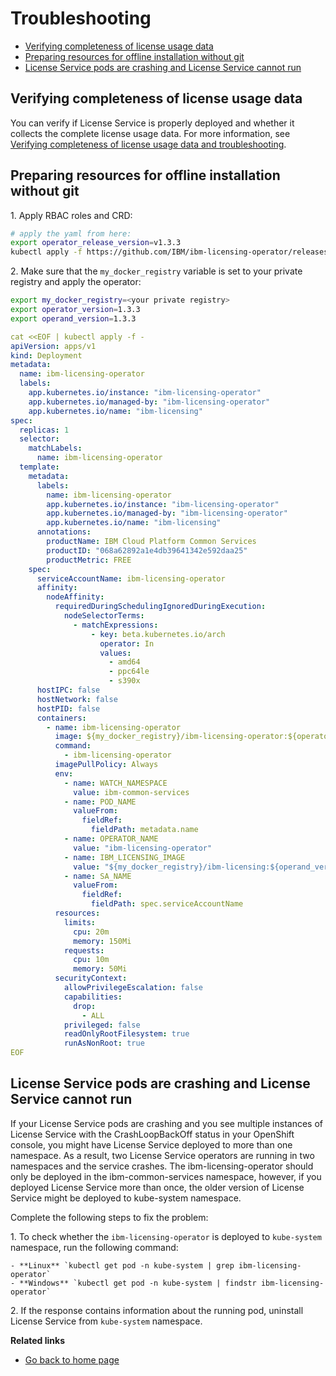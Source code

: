 # Troubleshooting

- [Verifying completeness of license usage data](#verifying-completeness-of-license-usage-data)
- [Preparing resources for offline installation without git](#preparing-resources-for-offline-installation-without-git)
- [License Service pods are crashing and License Service cannot run](#license-service-pods-are-crashing-and-license-service-cannot-run)

## Verifying completeness of license usage data

You can verify if License Service is properly deployed and whether it collects the complete license usage data. For more information, see [Verifying completeness of license usage data and troubleshooting](https://www.ibm.com/support/knowledgecenter/SSHKN6/license-service/1.x.x/monitoring.html).

## Preparing resources for offline installation without git

1\. Apply RBAC roles and CRD:

```bash
# apply the yaml from here:
export operator_release_version=v1.3.3
kubectl apply -f https://github.com/IBM/ibm-licensing-operator/releases/download/${operator_release_version}/rbac_and_crd.yaml
```

2\. Make sure that the `my_docker_registry` variable is set to your private registry and apply the operator:

```bash
export my_docker_registry=<your private registry>
export operator_version=1.3.3
export operand_version=1.3.3
```

```yaml
cat <<EOF | kubectl apply -f -
apiVersion: apps/v1
kind: Deployment
metadata:
  name: ibm-licensing-operator
  labels:
    app.kubernetes.io/instance: "ibm-licensing-operator"
    app.kubernetes.io/managed-by: "ibm-licensing-operator"
    app.kubernetes.io/name: "ibm-licensing"
spec:
  replicas: 1
  selector:
    matchLabels:
      name: ibm-licensing-operator
  template:
    metadata:
      labels:
        name: ibm-licensing-operator
        app.kubernetes.io/instance: "ibm-licensing-operator"
        app.kubernetes.io/managed-by: "ibm-licensing-operator"
        app.kubernetes.io/name: "ibm-licensing"
      annotations:
        productName: IBM Cloud Platform Common Services
        productID: "068a62892a1e4db39641342e592daa25"
        productMetric: FREE
    spec:
      serviceAccountName: ibm-licensing-operator
      affinity:
        nodeAffinity:
          requiredDuringSchedulingIgnoredDuringExecution:
            nodeSelectorTerms:
              - matchExpressions:
                  - key: beta.kubernetes.io/arch
                    operator: In
                    values:
                      - amd64
                      - ppc64le
                      - s390x
      hostIPC: false
      hostNetwork: false
      hostPID: false
      containers:
        - name: ibm-licensing-operator
          image: ${my_docker_registry}/ibm-licensing-operator:${operator_version}
          command:
            - ibm-licensing-operator
          imagePullPolicy: Always
          env:
            - name: WATCH_NAMESPACE
              value: ibm-common-services
            - name: POD_NAME
              valueFrom:
                fieldRef:
                  fieldPath: metadata.name
            - name: OPERATOR_NAME
              value: "ibm-licensing-operator"
            - name: IBM_LICENSING_IMAGE
              value: "${my_docker_registry}/ibm-licensing:${operand_version}"
            - name: SA_NAME
              valueFrom:
                fieldRef:
                  fieldPath: spec.serviceAccountName
          resources:
            limits:
              cpu: 20m
              memory: 150Mi
            requests:
              cpu: 10m
              memory: 50Mi
          securityContext:
            allowPrivilegeEscalation: false
            capabilities:
              drop:
                - ALL
            privileged: false
            readOnlyRootFilesystem: true
            runAsNonRoot: true
EOF
```

## License Service pods are crashing and License Service cannot run

If your License Service pods are crashing and you see multiple instances of License Service with the CrashLoopBackOff status in your OpenShift console, you might have License Service deployed to more than one namespace. As a result, two License Service operators are running in two namespaces and the service crashes. The ibm-licensing-operator should only be deployed in the ibm-common-services namespace, however, if you deployed License Service more than once, the older version of License Service might be deployed to kube-system namespace.

Complete the following steps to fix the problem:

1\. To check whether the `ibm-licensing-operator` is deployed to `kube-system` namespace, run the following command:

    - **Linux** `kubectl get pod -n kube-system | grep ibm-licensing-operator`
    - **Windows** `kubectl get pod -n kube-system | findstr ibm-licensing-operator`

2\. If the response contains information about the running pod, uninstall License Service from `kube-system` namespace.

<b>Related links</b>
- [Go back to home page](../License_Service_main.md#documentation)
